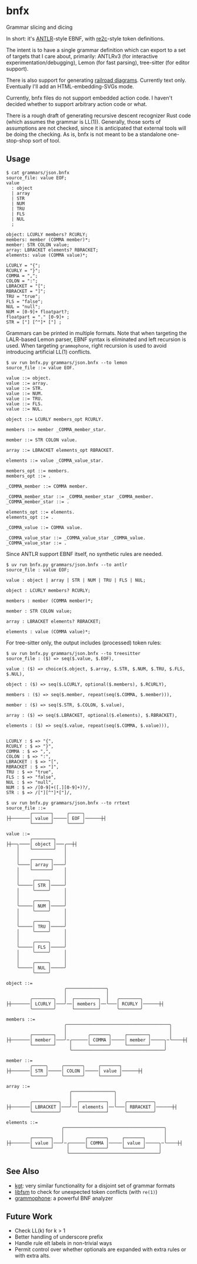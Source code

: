# bnfx
Grammar slicing and dicing

In short: it's [ANTLR](https://www.antlr3.org/)-style EBNF,
with [re2c](https://re2c.org/)-style token definitions.

The intent is to have a single grammar definition which can export to
a set of targets that I care about, primarily:
  ANTLRv3 (for interactive experimentation/debugging),
  Lemon (for fast parsing),
  tree-sitter (for editor support).

There is also support for generating [railroad diagrams](https://github.com/tabatkins/railroad-diagrams).
Currently text only. Eventually I'll add an HTML-embedding-SVGs mode.

Currently, bnfx files do not support embedded action code.
I haven't decided whether to support arbitrary action code
or what.

There is a rough draft of generating recursive descent
recognizer Rust code (which assumes the grammar is LL(1)).
Generally, those sorts of assumptions are not checked,
since it is anticipated that external tools will be doing the checking.
As is, bnfx is not meant to be a standalone one-stop-shop sort of tool.


## Usage

```
$ cat grammars/json.bnfx
source_file: value EOF;
value
  : object
  | array
  | STR
  | NUM
  | TRU
  | FLS
  | NUL
  ;

object: LCURLY members? RCURLY;
members: member (COMMA member)*;
member: STR COLON value;
array: LBRACKET elements? RBRACKET;
elements: value (COMMA value)*;

LCURLY = "{";
RCURLY = "}";
COMMA = ",";
COLON = ":";
LBRACKET = "[";
RBRACKET = "]";
TRU = "true";
FLS = "false";
NUL = "null";
NUM = [0-9]+ floatpart?;
floatpart = "." [0-9]+ ;
STR = ["] [^"]* ["] ;
```

Grammars can be printed in multiple formats.
Note that when targeting the LALR-based Lemon parser,
EBNF syntax is eliminated and left recursion is used.
When targeting `grammophone`, right recursion is used
to avoid introducing artificial LL(1) conflicts.

```
$ uv run bnfx.py grammars/json.bnfx --to lemon
source_file ::= value EOF.

value ::= object.
value ::= array.
value ::= STR.
value ::= NUM.
value ::= TRU.
value ::= FLS.
value ::= NUL.

object ::= LCURLY members_opt RCURLY.

members ::= member _COMMA_member_star.

member ::= STR COLON value.

array ::= LBRACKET elements_opt RBRACKET.

elements ::= value _COMMA_value_star.

members_opt ::= members.
members_opt ::= .

_COMMA_member ::= COMMA member.

_COMMA_member_star ::= _COMMA_member_star _COMMA_member.
_COMMA_member_star ::= .

elements_opt ::= elements.
elements_opt ::= .

_COMMA_value ::= COMMA value.

_COMMA_value_star ::= _COMMA_value_star _COMMA_value.
_COMMA_value_star ::= .
```

Since ANTLR support EBNF itself, no synthetic rules are needed.

```
$ uv run bnfx.py grammars/json.bnfx --to antlr
source_file : value EOF;

value : object | array | STR | NUM | TRU | FLS | NUL;

object : LCURLY members? RCURLY;

members : member (COMMA member)*;

member : STR COLON value;

array : LBRACKET elements? RBRACKET;

elements : value (COMMA value)*;
```

For tree-sitter only, the output includes (processed) token rules:

```
$ uv run bnfx.py grammars/json.bnfx --to treesitter
source_file : ($) => seq($.value, $.EOF),

value : ($) => choice($.object, $.array, $.STR, $.NUM, $.TRU, $.FLS, $.NUL),

object : ($) => seq($.LCURLY, optional($.members), $.RCURLY),

members : ($) => seq($.member, repeat(seq($.COMMA, $.member))),

member : ($) => seq($.STR, $.COLON, $.value),

array : ($) => seq($.LBRACKET, optional($.elements), $.RBRACKET),

elements : ($) => seq($.value, repeat(seq($.COMMA, $.value))),


LCURLY : $ => "{",
RCURLY : $ => "}",
COMMA : $ => ",",
COLON : $ => ":",
LBRACKET : $ => "[",
RBRACKET : $ => "]",
TRU : $ => "true",
FLS : $ => "false",
NUL : $ => "null",
NUM : $ => /[0-9]+([.][0-9]+)?/,
STR : $ => /["][^"]*["]/,

```


```
$ uv run bnfx.py grammars/json.bnfx --to rrtext
source_file ::=
         ┌───────┐     ╭─────╮        
├┼───────│ value │─────│ EOF │──────┼┤
         └───────┘     ╰─────╯        

value ::=
         ┌────────┐        
├┼──╮────│ object │───╭──┼┤
    │    └────────┘   │    
    │                 │    
    │    ┌───────┐    │    
    ╰────│ array │────╯    
    │    └───────┘    │    
    │                 │    
    │     ╭─────╮     │    
    ╰─────│ STR │─────╯    
    │     ╰─────╯     │    
    │                 │    
    │     ╭─────╮     │    
    ╰─────│ NUM │─────╯    
    │     ╰─────╯     │    
    │                 │    
    │     ╭─────╮     │    
    ╰─────│ TRU │─────╯    
    │     ╰─────╯     │    
    │                 │    
    │     ╭─────╮     │    
    ╰─────│ FLS │─────╯    
    │     ╰─────╯     │    
    │                 │    
    │     ╭─────╮     │    
    ╰─────│ NUL │─────╯    
          ╰─────╯          

object ::=
                      ╭───────────────╮                     
                      │               │                     
         ╭────────╮   │  ┌─────────┐  │   ╭────────╮        
├┼───────│ LCURLY │───╯──│ members │──╰───│ RCURLY │──────┼┤
         ╰────────╯      └─────────┘      ╰────────╯        

members ::=
                      ╭───────────────────────────────────────╮      
                      │                                       │      
         ┌────────┐   │        ╭───────╮     ┌────────┐       │      
├┼───────│ member │───╯─╭──────│ COMMA │─────│ member │─────╮─╰────┼┤
         └────────┘     │      ╰───────╯     └────────┘     │        
                        ╰───────────────────────────────────╯        

member ::=
         ╭─────╮     ╭───────╮     ┌───────┐        
├┼───────│ STR │─────│ COLON │─────│ value │──────┼┤
         ╰─────╯     ╰───────╯     └───────┘        

array ::=
                        ╭────────────────╮                       
                        │                │                       
         ╭──────────╮   │  ┌──────────┐  │   ╭──────────╮        
├┼───────│ LBRACKET │───╯──│ elements │──╰───│ RBRACKET │──────┼┤
         ╰──────────╯      └──────────┘      ╰──────────╯        

elements ::=
                     ╭──────────────────────────────────────╮      
                     │                                      │      
         ┌───────┐   │        ╭───────╮     ┌───────┐       │      
├┼───────│ value │───╯─╭──────│ COMMA │─────│ value │─────╮─╰────┼┤
         └───────┘     │      ╰───────╯     └───────┘     │        
                       ╰──────────────────────────────────╯        
```

## See Also
- [kgt](https://github.com/katef/kgt): very similar functionality for a disjoint set of grammar formats
- [libfsm](https://github.com/katef/libfsm) to check for unexpected token conflicts (with `re(1)`)
- [grammophone](https://mdaines.github.io/grammophone/#/): a powerful BNF analyzer

## Future Work

- Check LL(k) for k > 1
- Better handling of underscore prefix
- Handle rule elt labels in non-trivial ways
- Permit control over whether optionals are expanded with extra rules or with extra alts.


